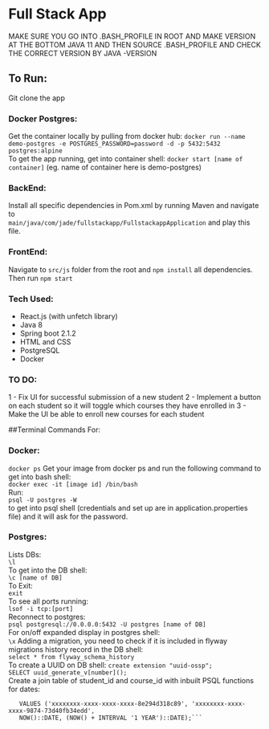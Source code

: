 # Full Stack App

MAKE SURE YOU GO INTO .BASH_PROFILE IN ROOT AND MAKE VERSION AT THE BOTTOM JAVA 11
AND THEN SOURCE .BASH_PROFILE AND CHECK THE CORRECT VERSION BY JAVA -VERSION

## To Run:
Git clone the app
### Docker Postgres:
Get the container locally by pulling from docker hub:
```docker run --name demo-postgres -e POSTGRES_PASSWORD=password -d -p 5432:5432 postgres:alpine``` </br>
To get the app running, get into container shell:
```docker start [name of container]``` (eg. name of container here is demo-postgres)
### BackEnd:
Install all specific dependencies in Pom.xml by running Maven and 
navigate to <br />```main/java/com/jade/fullstackapp/FullstackappApplication```
and play this file.  
### FrontEnd:
Navigate to ```src/js``` folder from the root and ```npm install```
all dependencies.  Then run ```npm start```

### Tech Used:
- React.js (with unfetch library)
- Java 8
- Spring boot 2.1.2
- HTML and CSS
- PostgreSQL
- Docker

### TO DO:
1 - Fix UI for successful submission of a new student
2 - Implement a button on each student so it will toggle which courses they have enrolled in
3 - Make the UI be able to enroll new courses for each student

##Terminal Commands For:
### Docker:

```docker ps```
Get your image from docker ps and run the following command
to get into bash shell:<br /> 
```docker exec -it [image id] /bin/bash```<br />
Run: <br />```psql -U postgres -W```<br /> to get into psql shell (credentials and set up are in
application.properties file) and it will ask for the password.<br />

### Postgres:

Lists DBs:<br />
```\l```<br />
To get into the DB shell:<br />
```\c [name of DB]```<br />
To Exit:<br />
```exit```<br />
To see all ports running:<br />
```lsof -i tcp:[port]```<br />
Reconnect to postgres:<br />
```psql postgresql://0.0.0.0:5432 -U postgres [name of DB]```<br />
For on/off expanded display in postgres shell:<br />
```\x```
Adding a migration, you need to check if it is included in 
flyway migrations history record in the DB shell: </br>
```select * from flyway_schema_history ``` </br>
To create a UUID on DB shell:
```create extension "uuid-ossp";```</br>
```SELECT uuid_generate_v[number]();```</br>
Create a join table of student_id and course_id with inbuilt PSQL functions for dates:
``` INSERT INTO student_course (student_id, course_id, start_date, end_date)
   VALUES ('xxxxxxxx-xxxx-xxxx-xxxx-8e294d318c89', 'xxxxxxxx-xxxx-xxxx-9874-73d40fb34edd',
   NOW()::DATE, (NOW() + INTERVAL '1 YEAR')::DATE);```

